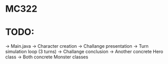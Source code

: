 # MC322

# TODO:
  -> Main.java
    -> Character creation
    -> Challange presentation
    -> Turn simulation loop (3 turns)
    -> Challange conclusion
  -> Another concrete Hero class
  -> Both concrete Monster classes
